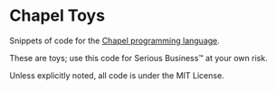 # Chapel Toys

Snippets of code for the [Chapel programming language][chpl].

[chpl]: https://github.com/chapel-lang/chapel

These are toys; use this code for Serious Business™ at your own risk.

Unless explicitly noted, all code is under the MIT License.
